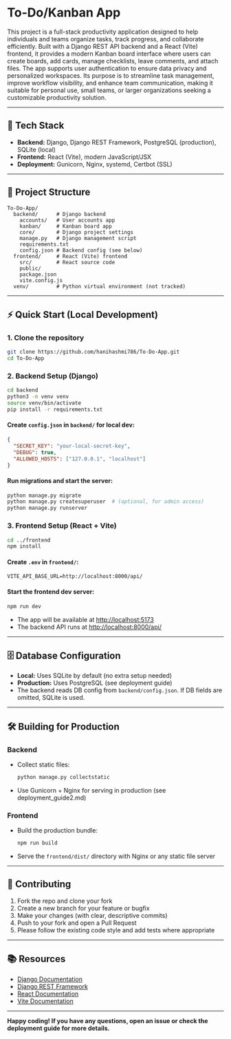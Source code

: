 # To-Do/Kanban App

This project is a full-stack productivity application designed to help individuals and teams organize tasks, track progress, and collaborate efficiently. Built with a Django REST API backend and a React (Vite) frontend, it provides a modern Kanban board interface where users can create boards, add cards, manage checklists, leave comments, and attach files. The app supports user authentication to ensure data privacy and personalized workspaces. Its purpose is to streamline task management, improve workflow visibility, and enhance team communication, making it suitable for personal use, small teams, or larger organizations seeking a customizable productivity solution.

---

## 🚀 Tech Stack
- **Backend:** Django, Django REST Framework, PostgreSQL (production), SQLite (local)
- **Frontend:** React (Vite), modern JavaScript/JSX
- **Deployment:** Gunicorn, Nginx, systemd, Certbot (SSL)

---

## 📁 Project Structure
```
To-Do-App/
  backend/      # Django backend
    accounts/   # User accounts app
    kanban/     # Kanban board app
    core/       # Django project settings
    manage.py   # Django management script
    requirements.txt
    config.json # Backend config (see below)
  frontend/     # React (Vite) frontend
    src/        # React source code
    public/
    package.json
    vite.config.js
  venv/         # Python virtual environment (not tracked)
```

---

## ⚡ Quick Start (Local Development)

### 1. Clone the repository
```bash
git clone https://github.com/hanihashmi786/To-Do-App.git
cd To-Do-App
```

### 2. Backend Setup (Django)
```bash
cd backend
python3 -m venv venv
source venv/bin/activate
pip install -r requirements.txt
```

#### Create `config.json` in `backend/` for local dev:
```json
{
  "SECRET_KEY": "your-local-secret-key",
  "DEBUG": true,
  "ALLOWED_HOSTS": ["127.0.0.1", "localhost"]
}
```

#### Run migrations and start the server:
```bash
python manage.py migrate
python manage.py createsuperuser  # (optional, for admin access)
python manage.py runserver
```

### 3. Frontend Setup (React + Vite)
```bash
cd ../frontend
npm install
```

#### Create `.env` in `frontend/`:
```
VITE_API_BASE_URL=http://localhost:8000/api/
```

#### Start the frontend dev server:
```bash
npm run dev
```

- The app will be available at [http://localhost:5173](http://localhost:5173)
- The backend API runs at [http://localhost:8000/api/](http://localhost:8000/api/)

---

## 🗄️ Database Configuration
- **Local:** Uses SQLite by default (no extra setup needed)
- **Production:** Uses PostgreSQL (see deployment guide)
- The backend reads DB config from `backend/config.json`. If DB fields are omitted, SQLite is used.

---

## 🛠️ Building for Production

### Backend
- Collect static files:
  ```bash
  python manage.py collectstatic
  ```
- Use Gunicorn + Nginx for serving in production (see deployment_guide2.md)

### Frontend
- Build the production bundle:
  ```bash
  npm run build
  ```
- Serve the `frontend/dist/` directory with Nginx or any static file server

---

## 🤝 Contributing
1. Fork the repo and clone your fork
2. Create a new branch for your feature or bugfix
3. Make your changes (with clear, descriptive commits)
4. Push to your fork and open a Pull Request
5. Please follow the existing code style and add tests where appropriate

---

## 📚 Resources
- [Django Documentation](https://docs.djangoproject.com/)
- [Django REST Framework](https://www.django-rest-framework.org/)
- [React Documentation](https://react.dev/)
- [Vite Documentation](https://vitejs.dev/)

---

**Happy coding! If you have any questions, open an issue or check the deployment guide for more details.** 
